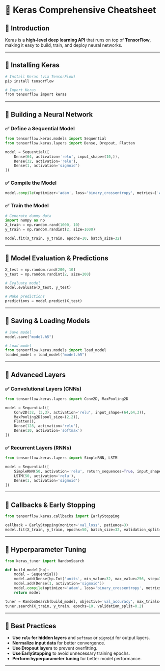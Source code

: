 # 🤖 Keras Comprehensive Cheatsheet

## 🔹 Introduction
Keras is a **high-level deep learning API** that runs on top of **TensorFlow**, making it easy to build, train, and deploy neural networks.

---

## 🔹 Installing Keras
```sh
# Install Keras (via TensorFlow)
pip install tensorflow

# Import Keras
from tensorflow import keras
```

---

## 🔹 Building a Neural Network
### ✅ Define a Sequential Model
```python
from tensorflow.keras.models import Sequential
from tensorflow.keras.layers import Dense, Dropout, Flatten

model = Sequential([
    Dense(64, activation='relu', input_shape=(10,)),
    Dense(32, activation='relu'),
    Dense(1, activation='sigmoid')
])
```

### ✅ Compile the Model
```python
model.compile(optimizer='adam', loss='binary_crossentropy', metrics=['accuracy'])
```

### ✅ Train the Model
```python
# Generate dummy data
import numpy as np
X_train = np.random.rand(1000, 10)
y_train = np.random.randint(2, size=1000)

model.fit(X_train, y_train, epochs=10, batch_size=32)
```

---

## 🔹 Model Evaluation & Predictions
```python
X_test = np.random.rand(200, 10)
y_test = np.random.randint(2, size=200)

# Evaluate model
model.evaluate(X_test, y_test)

# Make predictions
predictions = model.predict(X_test)
```

---

## 🔹 Saving & Loading Models
```python
# Save model
model.save("model.h5")

# Load model
from tensorflow.keras.models import load_model
loaded_model = load_model("model.h5")
```

---

## 🔹 Advanced Layers
### ✅ Convolutional Layers (CNNs)
```python
from tensorflow.keras.layers import Conv2D, MaxPooling2D

model = Sequential([
    Conv2D(32, (3,3), activation='relu', input_shape=(64,64,3)),
    MaxPooling2D(pool_size=(2,2)),
    Flatten(),
    Dense(128, activation='relu'),
    Dense(10, activation='softmax')
])
```

### ✅ Recurrent Layers (RNNs)
```python
from tensorflow.keras.layers import SimpleRNN, LSTM

model = Sequential([
    SimpleRNN(50, activation='relu', return_sequences=True, input_shape=(100, 1)),
    LSTM(50, activation='relu'),
    Dense(1, activation='sigmoid')
])
```

---

## 🔹 Callbacks & Early Stopping
```python
from tensorflow.keras.callbacks import EarlyStopping

callback = EarlyStopping(monitor='val_loss', patience=3)
model.fit(X_train, y_train, epochs=50, batch_size=32, validation_split=0.2, callbacks=[callback])
```

---

## 🔹 Hyperparameter Tuning
```python
from keras_tuner import RandomSearch

def build_model(hp):
    model = Sequential()
    model.add(Dense(hp.Int('units', min_value=32, max_value=256, step=32), activation='relu'))
    model.add(Dense(1, activation='sigmoid'))
    model.compile(optimizer='adam', loss='binary_crossentropy', metrics=['accuracy'])
    return model

tuner = RandomSearch(build_model, objective='val_accuracy', max_trials=5)
tuner.search(X_train, y_train, epochs=10, validation_split=0.2)
```

---

## 🔹 Best Practices
- **Use `relu` for hidden layers** and `softmax` or `sigmoid` for output layers.
- **Normalize input data** for better convergence.
- **Use Dropout layers** to prevent overfitting.
- **Use EarlyStopping** to avoid unnecessary training epochs.
- **Perform hyperparameter tuning** for better model performance.

---